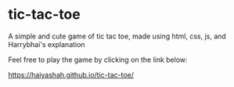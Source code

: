 # tic-tac-toe
A simple and cute game of tic tac toe, made using html, css, js, and Harrybhai's explanation

Feel free to play the game by clicking on the link below:

https://haiyashah.github.io/tic-tac-toe/
